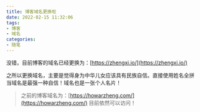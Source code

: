 ```yaml
---
title: 博客域名更换啦
date: 2022-02-15 11:32:06
tags:
- 博客
- 域名
categories:
- 随笔
---
```

没错，目前博客的域名已经更换为：[https://zhengxi.io/](https://zhengxi.io/)<br />

<!-- more -->

之所以更换域名，主要是觉得身为中华儿女应该具有民族自信。直接使用姓名全拼当域名是最强一种自信！域名也是一张个人名片！

> 之前的博客域名为：[https://howarzheng.com/](https://howarzheng.com/) 
> 目前依然可以访问！

<br />
